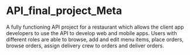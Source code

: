 # API_final_project_Meta
A fully functioning API project for a restaurant which allows the client app developers to use the API to develop web and mobile apps. Users with different roles are able to browse, add and edit menu items, place orders, browse orders, assign delivery crew to orders and deliver orders.
